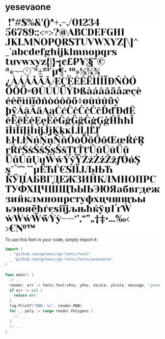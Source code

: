 # yesevaone

![yesevaone](yesevaone.png)

To use this font in your code, simply import it:

```go
import (
  . "github.com/gmlewis/go-fonts/fonts"
  _ "github.com/gmlewis/go-fonts/fonts/yesevaone"
)

func main() {
  // ...
  render, err := fonts.Text(xPos, yPos, xScale, yScale, message, "yesevaone", Center)
  if err != nil {
    return err
  }
  log.Printf("MBB: %v", render.MBB)
  for _, poly := range render.Polygons {
    // ...
  }
  // ...
}
```
